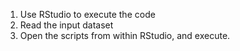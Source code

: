 1. Use RStudio to execute the code
2. Read the input dataset
3. Open the scripts from within RStudio, and execute.
